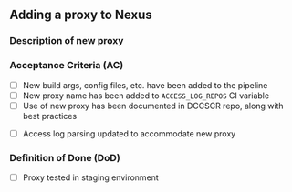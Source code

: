 ## Adding a proxy to Nexus

### Description of new proxy

<!-- Provide a description of the proxy that is to be added here -->

### Acceptance Criteria (AC)

<!--- What is the acceptance criteria specific to this proxy issue?
    e.g.
    - [ ] Log for lint job now prints VAT API version with INFO log level
    or
    - [ ] S3 upload no longer includes docker archive
-->

- [ ] New build args, config files, etc. have been added to the pipeline
- [ ] New proxy name has been added to `ACCESS_LOG_REPOS` CI variable
- [ ] Use of new proxy has been documented in DCCSCR repo, along with best practices
<!-- Example of best practices would be pinning package version in  requirements.txt boto3==1.24.4 -->
- [ ] Access log parsing updated to accommodate new proxy

### Definition of Done (DoD)

<!-- Add/remove tasks to demonstrate completeness of issue -->

- [ ] Proxy tested in staging environment
